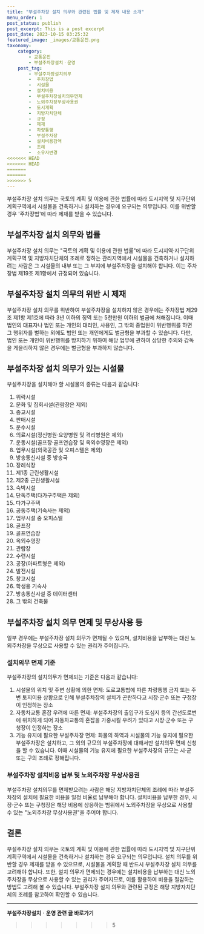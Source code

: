 ```yaml
---
title: "부설주차장 설치 의무와 관련된 법률 및 제재 내용 소개"
menu_order: 1
post_status: publish
post_excerpt: This is a post excerpt
post_date: 2023-10-15 03:25:32
featured_image: _images/교통운전.png
taxonomy:
    category:
        - 교통운전
        - 부설주차장설치ㆍ운영
    post_tag:
        - 부설주차장설치의무
        -  주차장법
        -  시설물
        -  설치비용
        -  부설주차장설치의무면제
        -  노외주차장무상사용권
        -  도시계획
        -  지방자치단체
        -  규정
        -  제재
        -  차량통행
        -  부설주차장
        -  설치비용감액
        -  조례
        -  소유자변경
<<<<<<< HEAD
<<<<<<< HEAD
=======
=======
>>>>>>> 5
---
```



부설주차장 설치 의무는 국토의 계획 및 이용에 관한 법률에 따라 도시지역 및 지구단위계획구역에서 시설물을 건축하거나 설치하는 경우에 요구되는 의무입니다. 이를 위반할 경우 '주차장법'에 따라 제재를 받을 수 있습니다.

## 부설주차장 설치 의무와 법률
부설주차장 설치 의무는 "국토의 계획 및 이용에 관한 법률"에 따라 도시지역·지구단위계획구역 및 지방자치단체의 조례로 정하는 관리지역에서 시설물을 건축하거나 설치하려는 사람은 그 시설물의 내부 또는 그 부지에 부설주차장을 설치해야 합니다. 이는 주차장법 제19조 제1항에서 규정되어 있습니다.

## 부설주차장 설치 의무의 위반 시 제재
부설주차장 설치 의무를 위반하여 부설주차장을 설치하지 않은 경우에는 주차장법 제29조 제1항 제1호에 따라 3년 이하의 징역 또는 5천만원 이하의 벌금에 처해집니다. 이때 법인의 대표자나 법인 또는 개인의 대리인, 사용인, 그 밖의 종업원이 위반행위를 하면 그 행위자를 벌하는 외에도 법인 또는 개인에게도 벌금형을 부과할 수 있습니다. 다만, 법인 또는 개인이 위반행위를 방지하기 위하여 해당 업무에 관하여 상당한 주의와 감독을 게을리하지 않은 경우에는 벌금형을 부과하지 않습니다.

## 부설주차장 설치 의무가 있는 시설물
부설주차장을 설치해야 할 시설물의 종류는 다음과 같습니다:
1. 위락시설
2. 문화 및 집회시설(관람장은 제외)
3. 종교시설
4. 판매시설
5. 운수시설
6. 의료시설(정신병원·요양병원 및 격리병원은 제외)
7. 운동시설(골프장·골프연습장 및 옥외수영장은 제외)
8. 업무시설(외국공관 및 오피스텔은 제외)
9. 방송통신시설 중 방송국
10. 장례식장
11. 제1종 근린생활시설
12. 제2종 근린생활시설
13. 숙박시설
14. 단독주택(다가구주택은 제외)
15. 다가구주택
16. 공동주택(기숙사는 제외)
17. 업무시설 중 오피스텔
18. 골프장
19. 골프연습장
20. 옥외수영장
21. 관람장
22. 수련시설
23. 공장(아파트형은 제외)
24. 발전시설
25. 창고시설
26. 학생용 기숙사
27. 방송통신시설 중 데이터센터
28. 그 밖의 건축물

## 부설주차장 설치 의무 면제 및 무상사용 등
일부 경우에는 부설주차장 설치 의무가 면제될 수 있으며, 설치비용을 납부하는 대신 노외주차장을 무상으로 사용할 수 있는 권리가 주어집니다.

### 설치의무 면제 기준
부설주차장의 설치의무가 면제되는 기준은 다음과 같습니다:
1. 시설물의 위치 및 주변 상황에 의한 면제: 도로교통법에 따른 차량통행 금지 또는 주변 토지이용 상황으로 인해 부설주차장의 설치가 곤란하다고 시장·군수 또는 구청장이 인정하는 장소
2. 자동차교통 혼잡 우려에 따른 면제: 부설주차장의 출입구가 도심지 등의 간선도로변에 위치하게 되어 자동차교통의 혼잡을 가중시킬 우려가 있다고 시장·군수 또는 구청장이 인정하는 장소
3. 기능 유지에 필요한 부설주차장 면제: 화물의 하역과 시설물의 기능 유지에 필요한 부설주차장은 설치하고, 그 외의 규모의 부설주차장에 대해서만 설치의무 면제 신청을 할 수 있습니다. 이때 시설물의 기능 유지에 필요한 부설주차장의 규모는 시·군 또는 구의 조례로 정해집니다.

### 부설주차장 설치비용 납부 및 노외주차장 무상사용권
부설주차장 설치의무를 면제받으려는 사람은 해당 지방자치단체의 조례에 따라 부설주차장의 설치에 필요한 비용을 일정 비율로 납부해야 합니다. 설치비용을 납부한 경우, 시장·군수 또는 구청장은 해당 비용에 상응하는 범위에서 노외주차장을 무상으로 사용할 수 있는 "노외주차장 무상사용권"을 주어야 합니다.

## 결론
부설주차장 설치 의무는 국토의 계획 및 이용에 관한 법률에 따라 도시지역 및 지구단위계획구역에서 시설물을 건축하거나 설치하는 경우 요구되는 의무입니다. 설치 의무를 위반할 경우 제재를 받을 수 있으므로, 시설물을 계획할 때 반드시 부설주차장 설치 의무를 고려해야 합니다. 또한, 설치 의무가 면제되는 경우에는 설치비용을 납부하는 대신 노외주차장을 무상으로 사용할 수 있는 권리가 주어지므로, 이를 활용하여 비용을 절감하는 방법도 고려해 볼 수 있습니다. 부설주차장 설치 의무와 관련된 규정은 해당 지방자치단체의 조례를 참고하여 확인할 수 있습니다.




<!-- wp:separator -->
<hr class="wp-block-separator has-alpha-channel-opacity"/>
<!-- /wp:separator -->

<!-- wp:group {"backgroundColor":"base","layout":{"type":"constrained"}} -->
<div class="wp-block-group has-base-background-color has-background"><!-- wp:paragraph {"align":"center","fontSize":"large"} -->
<p class="has-text-align-center has-large-font-size"><strong>부설주차장설치ㆍ운영 관련 글 바로가기</strong></p>
<!-- /wp:paragraph -->


<!-- wp:latest-posts
{"categories":[{"id":1837,"count":19,"description":"","link":"https://uknowlaw.com/category/%eb%b6%80%ec%84%a4%ec%a3%bc%ec%b0%a8%ec%9e%a5%ec%84%a4%ec%b9%98%e3%86%8d%ec%9a%b4%ec%98%81/","name":"부설주차장설치ㆍ운영","slug":"부설주차장설치ㆍ운영","taxonomy":"category","parent":0,"meta":[],"_links":{"self":[{"href":"https://uknowlaw.com/wp-json/wp/v2/categories/1837"}],"collection":[{"href":"https://uknowlaw.com/wp-json/wp/v2/categories"}],"about":[{"href":"https://uknowlaw.com/wp-json/wp/v2/taxonomies/category"}],"wp:post_type":[{"href":"https://uknowlaw.com/wp-json/wp/v2/posts?categories=1837"}],"curies":[{"name":"wp","href":"https://api.w.org/{rel}","templated":true}]}}],"postsToShow":100,"excerptLength":28,"postLayout":"grid","columns":2,"featuredImageAlign":"left","featuredImageSizeSlug":"large","fontSize":"medium"} /--></div>
<!-- /wp:group -->
>>>>>>> 5
